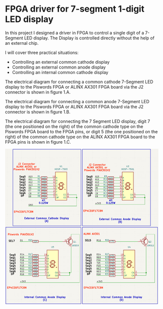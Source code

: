 # FPGA driver for 7-segment 1-digit LED display
In this project I designed a driver in FPGA to control a single digit of a 7-Segment LED display. The Display is controlled directly without the help of an external chip.

I will cover three practical situations:
- Controlling an external common cathode display
- Controlling an external common anode display
- Controlling an internal common cathode display

The electrical diagram for connecting a common cathode 7-Segment LED display to the Piswords FPGA or ALINX AX301 FPGA board via the J2 connector is shown in figure 1.A.

The electrical diagram for connecting a common anode 7-Segment LED display to the Piswords FPGA or ALINX AX301 FPGA board via the J2 connector is shown in figure 1.B.

The electrical diagram for connecting the 7 Segment LED display, digit 7 (the one positioned on the right) of the common cathode type on the Piswords FPGA board to the FPGA pins, or digit 5 ​​(the one positioned on the right) of the common cathode type on the ALINX AX301 FPGA board to the FPGA pins is shown in figure 1.C.

![ Figure 1 ](/Pictures/Figure1.png)
